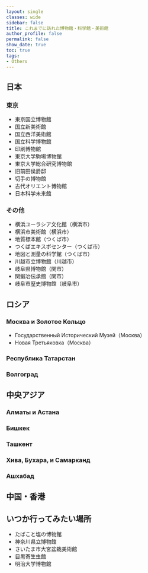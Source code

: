 ```yaml
---
layout: single
classes: wide
sidebar: false
title: これまでに訪れた博物館・科学館・美術館
author_profile: false
permalink: false
show_date: true
toc: true
tags:
- Others
---
```


## 日本
### 東京
<ul>
<li> 東京国立博物館 </li>  
<li> 国立新美術館 </li> 
<li> 国立西洋美術館 </li> 
<li> 国立科学博物館 </li> 
<li> 印刷博物館 </li> 
<li> 東京大学駒場博物館 </li> 
<li> 東京大学総合研究博物館 </li> 
<li> 旧前田侯爵邸 </li> 
<li> 切手の博物館 </li> 
<li> 古代オリエント博物館 </li> 
<li> 日本科学未来館</li> 
</ul>


### その他
<ul>
<li> 横浜ユーラシア文化館（横浜市）<br>
<li> 横浜市美術館（横浜市）<br>
<li> 地質標本館（つくば市）<br>
<li> つくばエキスポセンター（つくば市）<br>
<li> 地図と測量の科学館（つくば市）<br>
<li> 川越市立博物館（川越市）<br>
<li> 岐阜県博物館（関市）
<li> 関鍛冶伝承館（関市）
<li> 岐阜市歴史博物館（岐阜市）
</ul>

## ロシア
### Москва и Золотое Кольцо
<ul>
<li> Государственный Исторический Музей（Москва）</li>
<li> Новая Третьяковка（Москва）</li>
</ul>

### Республика Татарстан

### Волгоград


## 中央アジア
### Алматы и Астана

### Бишкек

### Ташкент

### Хива, Бухара, и Самарканд

### Ашхабад

## 中国・香港

## いつか行ってみたい場所
<ul>
<li> たばこと塩の博物館 </li>  
<li> 神奈川県立博物館 </li>
<li> さいたま市大宮盆栽美術館 </li>
<li> 目黒寄生虫館 </li>
<li> 明治大学博物館 </li>
</ul>
